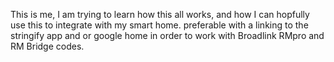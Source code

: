 This is me, I am trying to learn how this all works, and how I can hopfully use this to integrate with my smart home. preferable with a linking to the stringify app and or google home in order to work with Broadlink RMpro and RM Bridge codes.
